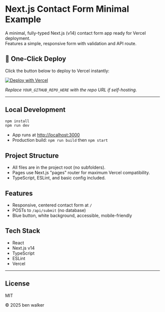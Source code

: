 # Next.js Contact Form Minimal Example

A minimal, fully-typed Next.js (v14) contact form app ready for Vercel deployment.  
Features a simple, responsive form with validation and API route.

## 🚀 One-Click Deploy

Click the button below to deploy to Vercel instantly:

[![Deploy with Vercel](https://vercel.com/button)](https://vercel.com/new/import?repo=https://github.com/YOUR_GITHUB_REPO_HERE)

_Replace `YOUR_GITHUB_REPO_HERE` with the repo URL if self-hosting._

---

## Local Development

```bash
npm install
npm run dev
```

- App runs at [http://localhost:3000](http://localhost:3000)
- Production build: `npm run build` then `npm start`

## Project Structure

- All files are in the project root (no subfolders).
- Pages use Next.js "pages" router for maximum Vercel compatibility.
- TypeScript, ESLint, and basic config included.

## Features

- Responsive, centered contact form at `/`
- POSTs to `/api/submit` (no database)
- Blue button, white background, accessible, mobile-friendly

## Tech Stack

- React
- Next.js v14
- TypeScript
- ESLint
- Vercel

---

## License

MIT

© 2025 ben walker